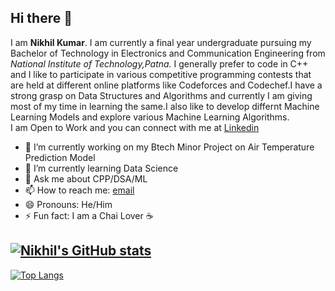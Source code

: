 ## Hi there 👋

I am **Nikhil Kumar**. I am currently a final year undergraduate pursuing my Bachelor of Technology in Electronics and Communication Engineering from *National Institute of Technology,Patna.* I generally prefer to code in C++ and I like to participate in various competitive programming contests that are held at different online platforms like Codeforces and Codechef.I have a strong grasp on Data Structures and Algorithms and currently I am giving most of my time in learning the same.I also like to develop differnt Machine Learning Models and explore various Machine Learning Algorithms.
<br/>
I am Open to Work and you can connect with me at [Linkedin](https://www.linkedin.com/in/nikhil-kumar-97444a1a2/) 

- 🔭 I’m currently working on my Btech Minor Project on Air Temperature Prediction Model
- 🌱 I’m currently learning Data Science
- 💬 Ask me about CPP/DSA/ML
- 📫 How to reach me: [email](mailto:nkumar2998@gmail.com)
- 😄 Pronouns: He/Him
- ⚡ Fun fact: I am a Chai Lover :coffee: 

[![Nikhil's GitHub stats](https://github-readme-stats.vercel.app/api?username=nikhilkr29&theme=tokyonight)](https://github.com/anuraghazra/github-readme-stats)
---
[![Top Langs](https://github-readme-stats.vercel.app/api/top-langs/?username=nikhilkr29&theme=tokyonight)](https://github.com/anuraghazra/github-readme-stats)
